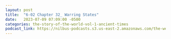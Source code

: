 ```yaml
---
layout: post
title:  "6-02 Chapter 32_ Warring States"
date:   2023-07-09 07:09:00 -0500
categories: the-story-of-the-world-vol-1-ancient-times
podcast_link: https://nilbus-podcasts.s3.us-east-2.amazonaws.com/the-well-trained-mind/The%20Story%20of%20the%20World%20Vol.%201%20Ancient%20Times/6-02%20Chapter%2032_%20Warring%20States.mp3
---
```

